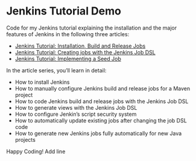 # Jenkins Tutorial Demo

Code for my Jenkins tutorial explaining the installation and the major features of Jenkins in the following three articles:

- [Jenkins Tutorial: Installation, Build and Release Jobs](https://www.happycoders.eu/jenkins-tutorial-installation-build-and-release-jobs/)
- [Jenkins Tutorial: Creating jobs with the Jenkins Job DSL](https://www.happycoders.eu/jenkins-tutorial-creating-jobs-with-the-jenkins-job-dsl/)
- [Jenkins Tutorial: Implementing a Seed Job](https://www.happycoders.eu/jenkins-tutorial-implementing-a-seed-job/)

In the article series, you’ll learn in detail:

- How to install Jenkins
- How to manually configure Jenkins build and release jobs for a Maven project
- How to code Jenkins build and release jobs with the Jenkins Job DSL
- How to generate views with the Jenkins Job DSL
- How to configure Jenkin’s script security system
- How to automatically update existing jobs after changing the job DSL code
- How to generate new Jenkins jobs fully automatically for new Java projects

Happy Coding!
Add line
